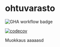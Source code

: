 # ohtuvarasto

![GHA workflow badge](https://github.com/cyberrase5/ohtuvarasto/workflows/CI/badge.svg)

[![codecov](https://codecov.io/gh/cyberrase5/ohtuvarasto/branch/main/graph/badge.svg?token=1ZW4478721)](https://codecov.io/gh/cyberrase5/ohtuvarasto)

Muokkaus
aaaaasd